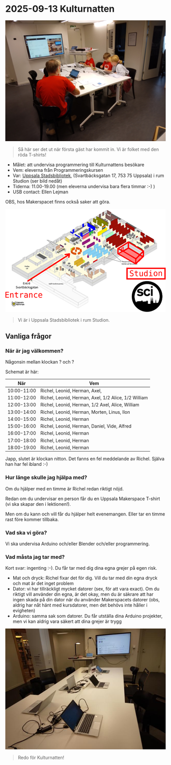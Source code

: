 # 2025-09-13 Kulturnatten

![En tidigare Kulturnatten](20220910_113722.jpg)

> Så här ser det ut när första gäst har kommit in.
> Vi är folket med den röda T-shirts!

* Målet: att undervisa programmering till Kulturnattens besökare
* Vem: eleverna från Programmeringskursen
* Var: [Uppsala Stadsbibliotek](https://bibliotekuppsala.se/web/arena/stadsbiblioteket),
   (Svartbäcksgatan 17, 753 75 Uppsala) i rum Studion (ser bild nedåt)
* Tiderna: 11.00-19.00 (men eleverna undervisa bara flera timmar :-) )
* USB contact: Ellen Lejman

OBS, hos Makerspacet finns också saker att göra.

![Uppsala Stadsbibliotek i rum Studion](usb_annotated.png)

> Vi är i Uppsala Stadsbibliotek i rum Studion.

## Vanliga frågor

### När är jag välkommen?

Någonsin mellan klockan ? och ?

Schemat är här:

När        |Vem
-----------|------------------
10:00-11:00|Richel, Leonid, Herman, Axel, 
11:00-12:00|Richel, Leonid, Herman, Axel, 1/2 Alice, 1/2 William
12:00-13:00|Richel, Leonid, Herman, 1/2 Axel, Alice, William
13:00-14:00|Richel, Leonid, Herman, Morten, Linus, Ilon
14:00-15:00|Richel, Leonid, Herman
15:00-16:00|Richel, Leonid, Herman, Daniel, Vide, Alfred 
16:00-17:00|Richel, Leonid, Herman 
17:00-18:00|Richel, Leonid, Herman 
18:00-19:00|Richel, Leonid, Herman 

Japp, slutet är klockan nitton. Det fanns en fel meddelande av Richel.
Själva han har fel ibland :-)

### Hur länge skulle jag hjälpa med?

Om du hjälper med en timme är Richel redan riktigt nöjd.

Redan om du undervisar en person får du en Uppsala Makerspace
T-shirt (vi ska skapar den i lektionen!).

Men om du kann och vill får du hjälper helt evenemangen.
Eller tar en timme rast före kommer tillbaka.

### Vad ska vi göra?

Vi ska undervisa Arduino och/eller Blender och/eller programmering.

### Vad måsta jag tar med?

Kort svar: ingenting :-). Du får tar med dig dina egna grejer på egen risk.

* Mat och dryck: Richel fixar det för dig.
   Vill du tar med din egna dryck och mat är det inget problem
* Dator: vi har tillräckligt mycket datorer (sex, för att vara exact).
   Om du riktigt vill använder din egna, är det okay,
   men du är säkrare att har ingen skada på din dator när du
   använder Makerspacets datorer (obs, aldrig har nåt hänt med
   kursdatorer, men det behövs inte håller i evigheten)
* Arduino: samma sak som datorer. Du får utställa dina Arduino projekter,
   men vi kan aldrig vara säkert att dina grejer är trygg

![Redo för Kulturnatten](20240914_kulturnatten.jpg)

> Redo för Kulturnatten!
